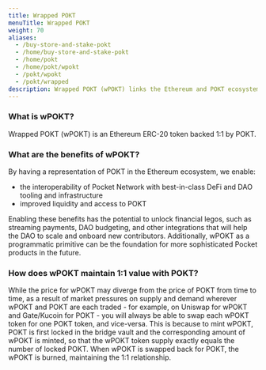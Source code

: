 ```yaml
---
title: Wrapped POKT
menuTitle: Wrapped POKT
weight: 70
aliases:
  - /buy-store-and-stake-pokt
  - /home/buy-store-and-stake-pokt
  - /home/pokt
  - /home/pokt/wpokt
  - /pokt/wpokt
  - /pokt/wrapped
description: Wrapped POKT (wPOKT) links the Ethereum and POKT ecosystems, providing liquity and utility across networks. 
---
```


### What is wPOKT?

Wrapped POKT (wPOKT) is an Ethereum ERC-20 token backed 1:1 by POKT.

### What are the benefits of wPOKT?

By having a representation of POKT in the Ethereum ecosystem, we enable:

- the interoperability of Pocket Network with best-in-class DeFi and DAO tooling and infrastructure
- improved liquidity and access to POKT

Enabling these benefits has the potential to unlock financial legos, such as streaming payments, DAO budgeting, and other integrations that will help the DAO to scale and onboard new contributors. Additionally, wPOKT as a programmatic primitive can be the foundation for more sophisticated Pocket products in the future.

### How does wPOKT maintain 1:1 value with POKT?

While the price for wPOKT may diverge from the price of POKT from time to time, as a result of market pressures on supply and demand wherever wPOKT and POKT are each traded - for example, on Uniswap for wPOKT and Gate/Kucoin for POKT - you will always be able to swap each wPOKT token for one POKT token, and vice-versa. This is because to mint wPOKT, POKT is first locked in the bridge vault and the corresponding amount of wPOKT is minted, so that the wPOKT token supply exactly equals the number of locked POKT. When wPOKT is swapped back for POKT, the wPOKT is burned, maintaining the 1:1 relationship.


